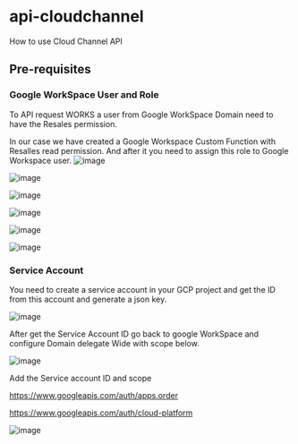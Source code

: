# api-cloudchannel
How to use Cloud Channel API

## Pre-requisites

### Google WorkSpace User and Role
To API request WORKS a user from Google WorkSpace Domain need to have the Resales permission.


In our case we have created a Google Workspace Custom Function with Resalles read permission. And after it you need to assign this role to Google Workspace user.
![image](https://github.com/user-attachments/assets/372806f8-5529-47ec-83c6-d01af77833af)

![image](https://github.com/user-attachments/assets/4b83905b-3b24-4d79-831e-30c99feb815b)

![image](https://github.com/user-attachments/assets/801a9ad8-a723-4d9c-96ff-3e4c9b77ad98)

![image](https://github.com/user-attachments/assets/a90e3389-35ea-4a0f-a542-3721458e46dc)

![image](https://github.com/user-attachments/assets/1e765bed-520d-4b33-90cc-fc6587d10479)

![image](https://github.com/user-attachments/assets/f0b4bfd8-ce60-49d6-879b-601ccf8fa0ba)


### Service Account

You need to create a service account in your GCP project and get the ID from this account and generate a json key.

![image](https://github.com/user-attachments/assets/d62f7dfb-8615-4f7e-8d53-7564c7eb7830)

After get the Service Account ID go back to google WorkSpace and configure Domain delegate Wide with scope below.

![image](https://github.com/user-attachments/assets/a711c894-4e7f-4357-829c-e819ab0115e1)


Add the Service account ID and scope

https://www.googleapis.com/auth/apps.order


https://www.googleapis.com/auth/cloud-platform

![image](https://github.com/user-attachments/assets/46a17501-30e2-4eef-a756-3dcd08a2f022)


